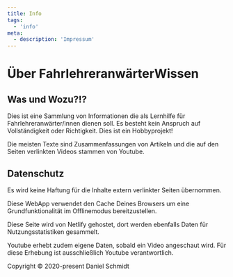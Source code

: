 ```yaml
---
title: Info
tags:
  - 'info'
meta:
  - description: 'Impressum'
---
```


# Über FahrlehreranwärterWissen

## Was und Wozu?!?

Dies ist eine Sammlung von Informationen die als Lernhilfe für Fahrlehreranwärter/innen dienen soll. Es besteht kein Anspruch auf Vollständigkeit oder Richtigkeit. Dies ist ein Hobbyprojekt!

Die meisten Texte sind Zusammenfassungen von Artikeln und die auf den Seiten verlinkten Videos stammen von Youtube.


## Datenschutz

Es wird keine Haftung für die Inhalte extern verlinkter Seiten übernommen.

Diese WebApp verwendet den Cache Deines Browsers um eine Grundfunktionalität im Offlinemodus bereitzustellen.

Diese Seite wird von Netlify gehostet, dort werden ebenfalls Daten für Nutzungsstatistiken gesammelt.

Youtube erhebt zudem eigene Daten, sobald ein Video angeschaut wird. Für diese Erhebung ist ausschließlich Youtube verantwortlich.

Copyright © 2020-present Daniel Schmidt
